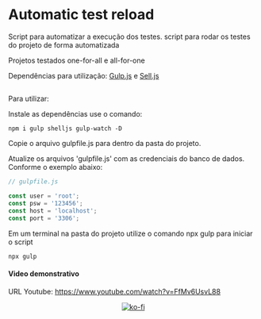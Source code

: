 # Automatic test reload

Script para automatizar a execução dos testes.
script para rodar os testes do projeto  de forma automatizada

Projetos testados one-for-all e all-for-one


Dependências para utilização:
[Gulp.js](https://gulpjs.com) e
[Sell.js](https://www.npmjs.com/package/shelljs)

##
 
Para utilizar:
 
Instale as dependências use o comando:
```console
npm i gulp shelljs gulp-watch -D
```

Copie o arquivo gulpfile.js para dentro da pasta do projeto.

Atualize os arquivos 'gulpfile.js' com as credenciais do banco de dados.
Conforme o exemplo abaixo:

```javascript
// gulpfile.js

const user = 'root';
const psw = '123456';
const host = 'localhost';
const port = '3306';
```
 
Em um terminal na pasta do projeto utilize o comando npx gulp para iniciar o script
```console
npx gulp
```

#### Video demonstrativo

URL Youtube: https://www.youtube.com/watch?v=FfMv6UsvL88



<div align='center'>
		
[![ko-fi](https://ko-fi.com/img/githubbutton_sm.svg)](https://ko-fi.com/N4N2DC6XA)
		
</div>
